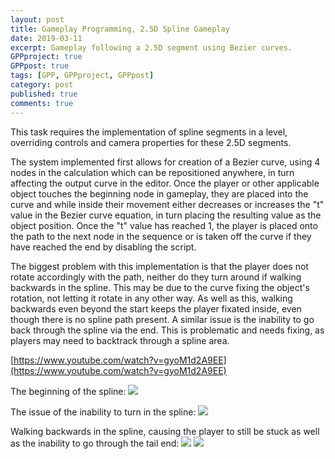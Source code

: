 ```yaml
---
layout: post
title: Gameplay Programming, 2.5D Spline Gameplay
date: 2019-03-11
excerpt: Gameplay following a 2.5D segment using Bezier curves.
GPPproject: true
GPPpost: true
tags: [GPP, GPPproject, GPPpost]
category: post
published: true
comments: true
---
```

This task requires the implementation of spline segments in a level, overriding controls and camera properties for these 2.5D segments.

The system implemented first allows for creation of a Bezier curve, using 4 nodes in the calculation which can be repositioned anywhere, in turn affecting the output curve in the editor. Once the player or other applicable object touches the beginning node in gameplay, they are placed into the curve and while inside their movement either decreases or increases the "t" value in the Bezier curve equation, in turn placing the resulting value as the object position. Once the "t" value has reached 1, the player is placed onto the path to the next node in the sequence or is taken off the curve if they have reached the end by disabling the script.

The biggest problem with this implementation is that the player does not rotate accordingly with the path, neither do they turn around if walking backwards in the spline. This may be due to the curve fixing the object's rotation, not letting it rotate in any other way. As well as this, walking backwards even beyond the start keeps the player fixated inside, even though there is no spline path present. A similar issue is the inability to go back through the spline via the end. This is problematic and needs fixing, as players may need to backtrack through a spline area.


[https://www.youtube.com/watch?v=gyoM1d2A9EE](https://www.youtube.com/watch?v=gyoM1d2A9EE)

The beginning of the spline:
<a href="https://i.imgur.com/Uj1kjHt.jpg"><img src="https://i.imgur.com/Uj1kjHt.jpg"></a>

The issue of the inability to turn in the spline:
<a href="https://i.imgur.com/mfj6Dr9.jpg"><img src="https://i.imgur.com/mfj6Dr9.jpg"></a>


Walking backwards in the spline, causing the player to still be stuck as well as the inability to go through the tail end:
<a href="https://i.imgur.com/kGQGrRR.jpg"><img src="https://i.imgur.com/kGQGrRR.jpg"></a>
<a href="https://i.imgur.com/wgsXsYa.jpg"><img src="https://i.imgur.com/wgsXsYa.jpg"></a>